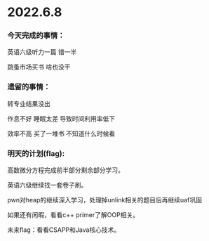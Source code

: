 # 2022.6.8

### 今天完成的事情：

英语六级听力一篇 错一半

跳蚤市场买书 啥也没干

### 遗留的事情：

转专业结果没出

作息不好 睡眠太差 导致时间利用率低下

效率不高 买了一堆书 不知道什么时候看

### 明天的计划(flag):

高数微分方程完成前半部分剩余部分学习。

英语六级继续找一套卷子刷。

pwn对heap的继续深入学习，处理掉unlink相关的题目后再继续uaf巩固

如果还有闲暇，看看c++ primer了解OOP相关。

未来flag：看看CSAPP和Java核心技术。

